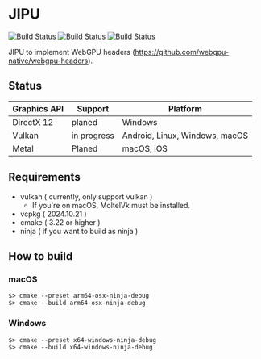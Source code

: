 # JIPU

[![Build Status](https://github.com/gandis0713/jipu/workflows/Android/badge.svg)](https://github.com/gandis0713/jipu/workflows/Android/badge.svg)
[![Build Status](https://github.com/gandis0713/jipu/workflows/macOS/badge.svg)](https://github.com/gandis0713/jipu/workflows/macOS/badge.svg)
[![Build Status](https://github.com/gandis0713/jipu/workflows/Windows/badge.svg)](https://github.com/gandis0713/jipu/workflows/Windows/badge.svg)

JIPU to implement WebGPU headers (https://github.com/webgpu-native/webgpu-headers).

## Status
|Graphics API| Support | Platform |
|-|-|-|
|DirectX 12 | planed | Windows |
|Vulkan| in progress | Android, Linux, Windows, macOS |
|Metal | Planed | macOS, iOS |

## Requirements

- vulkan ( currently, only support vulkan )
  - If you're on macOS, MoltelVk must be installed.
- vcpkg ( 2024.10.21 )
- cmake ( 3.22 or higher )
- ninja ( if you want to build as ninja )

## How to build
### macOS
```shell
$> cmake --preset arm64-osx-ninja-debug
$> cmake --build arm64-osx-ninja-debug
```

### Windows
```shell
$> cmake --preset x64-windows-ninja-debug
$> cmake --build x64-windows-ninja-debug
```